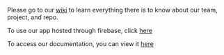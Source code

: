 Please go to our [wiki](https://github.com/maxcoh3n/cse110-w21-group10/wiki/) to learn everything there is to know about our team, project, and repo.

To use our app hosted through firebase, click [here](https://pomodoro-878ee.web.app/)

To access our documentation, you can view it [here](https://maxcoh3n.github.io/cse110-w21-group10/)